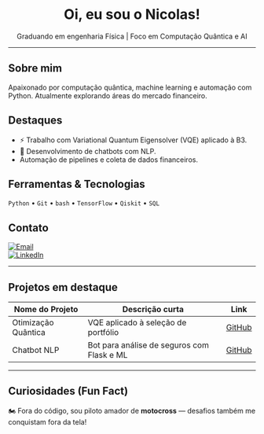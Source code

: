 <!-- Header com nome e título -->
<h1 align="center">Oi, eu sou o Nicolas!</h1>
<p align="center">Graduando em engenharia Física | Foco em Computação Quântica e AI</p>

---

##  Sobre mim
Apaixonado por computação quântica, machine learning e automação com Python. Atualmente explorando áreas do mercado financeiro.

##  Destaques
- ⚡ Trabalho com Variational Quantum Eigensolver (VQE) aplicado à B3.
- 🤖 Desenvolvimento de chatbots com NLP.
-  Automação de pipelines e coleta de dados financeiros.

##  Ferramentas & Tecnologias
`Python` • `Git` • `bash` • `TensorFlow` • `Qiskit` • `SQL`

##  Contato
[![Email](https://img.shields.io/badge/Email-nicolasquant%40gmail.com-red)](mailto:nicolas.cenedesi@gmail.com)  
[![LinkedIn](https://img.shields.io/badge/LinkedIn-NicolasQuant-blue?logo=linkedin)](www.linkedin.com/in/nicolas-cenedesi-silveira)

---

##  Projetos em destaque
| Nome do Projeto | Descrição curta | Link |
|-----------------|------------------|------|
| Otimização Quântica | VQE aplicado à seleção de portfólio | [GitHub](https://github.com/...) |
| Chatbot NLP | Bot para análise de seguros com Flask e ML | [GitHub](https://github.com/...) |

---

##  Curiosidades (Fun Fact)
🏍️ Fora do código, sou piloto amador de **motocross** — desafios também me conquistam fora da tela!
